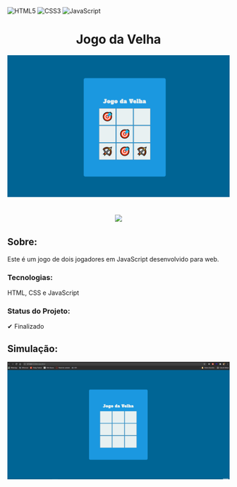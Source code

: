 ![HTML5](https://img.shields.io/badge/html5-%23E34F26.svg?style=for-the-badge&logo=html5&logoColor=white)
![CSS3](https://img.shields.io/badge/css3-%231572B6.svg?style=for-the-badge&logo=css3&logoColor=white)
![JavaScript](https://img.shields.io/badge/javascript-%23323330.svg?style=for-the-badge&logo=javascript&logoColor=%23F7DF1E)
<h1 align="center">Jogo da Velha</h1>
<img align="center" src="./assets/tela.png">
<br/><br/>
<h3 align="center">
  <a href="https://davidsonmarra.github.io/Jogo-da-Velha/">
    <img  src="https://img.shields.io/badge/-ACCESS%20THE%20PROJECT-006494?&style=for-the-badge&logoColor=fff"/>
  </a>
</h3>
<h2>Sobre:</h2>
<p>Este é um jogo de dois jogadores em JavaScript desenvolvido para web.</p>
<h3>Tecnologias:</h3>
<p>HTML, CSS e JavaScript</p>
<h3>Status do Projeto:</h3>
<p>✔ Finalizado</p>
<h2>Simulação:</h2>
<img align="center" src="./assets/game.gif">

